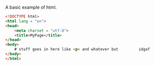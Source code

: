 A basic example of html.

```html
<!DOCTYPE html>
<html lang = "en">
<head>
	<meta charset = "utf-8">
	<title>MyPage</title>
</head>
<body>
	# stuff goes in here like <p> and whatever but         idgaf
</body>
</html>
```
